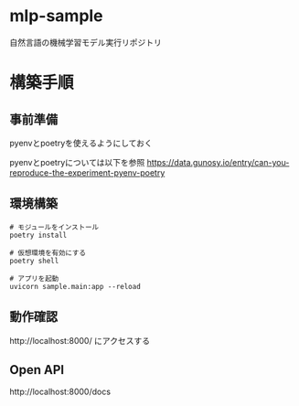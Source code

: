 # mlp-sample
自然言語の機械学習モデル実行リポジトリ

# 構築手順
## 事前準備
pyenvとpoetryを使えるようにしておく

pyenvとpoetryについては以下を参照
https://data.gunosy.io/entry/can-you-reproduce-the-experiment-pyenv-poetry

## 環境構築
```
# モジュールをインストール
poetry install

# 仮想環境を有効にする
poetry shell

# アプリを起動
uvicorn sample.main:app --reload
```

## 動作確認
http://localhost:8000/ にアクセスする

## Open API
http://localhost:8000/docs
